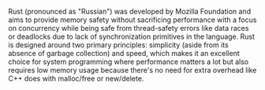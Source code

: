 Rust (pronounced as "Russian") was developed by Mozilla Foundation and aims to provide memory safety without sacrificing performance with a focus on concurrency while being safe from thread-safety errors like data races or deadlocks due to lack of synchronization primitives in the language. Rust is designed around two primary principles: simplicity (aside from its absence of garbage collection) and speed, which makes it an excellent choice for system programming where performance matters a lot but also requires low memory usage because there's no need for extra overhead like C++ does with malloc/free or new/delete.

